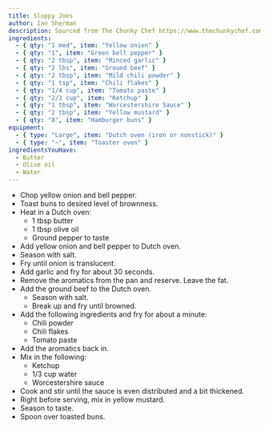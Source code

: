 ```yaml
---
title: Sloppy Joes
author: Ian Sherman
description: Sourced from The Chunky Chef https://www.thechunkychef.com/best-homemade-sloppy-joes
ingredients:
  - { qty: "1 med", item: "Yellow onion" }
  - { qty: "1", item: "Green bell pepper" }
  - { qty: "2 tbsp", item: "Minced garlic" }
  - { qty: "2 lbs", item: "Ground beef" }
  - { qty: "2 tbsp", item: "Mild chili powder" }
  - { qty: "1 tsp", item: "Chili flakes" }
  - { qty: "1/4 cup", item: "Tomato paste" }
  - { qty: "2/3 cup", item: "Ketchup" }
  - { qty: "1 tbsp", item: "Worcestershire Sauce" }
  - { qty: "2 tbsp", item: "Yellow mustard" }
  - { qty: "8", item: "Hamburger buns" }
equipment:
  - { type: "Large", item: "Dutch oven (iron or nonstick)" }
  - { type: "~", item: "Toaster oven" }
ingredientsYouHave:
  - Butter
  - Olive oil
  - Water
---
```

- Chop yellow onion and bell pepper.
- Toast buns to desired level of brownness. 
- Heat in a Dutch oven:
    - 1 tbsp butter
    - 1 tbsp olive oil
    - Ground pepper to taste
- Add yellow onion and bell pepper to Dutch oven. 
- Season with salt. 
- Fry until onion is translucent.
- Add garlic and fry for about 30 seconds. 
- Remove the aromatics from the pan and reserve. Leave the fat. 
- Add the ground beef to the Dutch oven.
    - Season with salt.
    - Break up and fry until browned. 
- Add the following ingredients and fry for about a minute: 
    - Chili powder
    - Chili flakes
    - Tomato paste
- Add the aromatics back in. 
- Mix in the following:
    - Ketchup
    - 1/3 cup water
    - Worcestershire sauce
- Cook and stir until the sauce is even distributed and a bit thickened. 
- Right before serving, mix in yellow mustard.
- Season to taste. 
- Spoon over toasted buns. 
